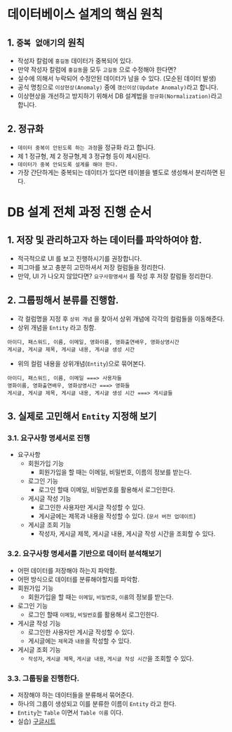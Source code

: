 # 데이터베이스 설계의 핵심 원칙

## 1. `중복 없애기`의 원칙

- 작성자 칼럼에 `홍길동` 데이터가 중복되어 있다.
- 만약 작성자 칼럼에 `홍길동`을 모두 `고길동` 으로 수정해야 한다면?
- 실수에 의해서 누락되어 수정안된 데이터가 남을 수 있다. (모순된 데이터 발생)
- 공식 명칭으로 `이상현상(Anomaly)` 중에 `갱신이상(Update Anomaly)`라고 합니다.
- 이상현상을 개선하고 방지하기 위해서 DB 설계법을 `정규화(Normalization)`라고 합니다.

## 2. 정규화

- `데이터 중복이 안된도록 하는 과정`을 정규화 라고 합니다.
- 제 1 정규형, 제 2 정규형,제 3 정규형 등이 제시된다.
- `데이터가 중복 안되도록 설계를 해야 한다.`
- 가장 간단하게는 중복되는 데이터가 있다면 테이블을 별도로 생성해서 분리하면 된다.

# DB 설계 전체 과정 진행 순서

## 1. 저장 및 관리하고자 하는 데이터를 파악하여야 함.

- 적극적으로 UI 를 보고 진행하시기를 권장합니다.
- 피그마를 보고 충분히 고민하셔서 저장 컬럼들을 정리한다.
- 만약, UI 가 나오지 않았다면? `요구사항명세서` 를 작성 후 저장 칼럼들 정리한다.

## 2. 그룹핑해서 분류를 진행함.

- 각 컬럼명을 지정 후 `상위 개념` 을 찾아서 상위 개념에 각각의 컬럼들을 이동해준다.
- 상위 개념을 `Entity` 라고 칭함.

```
아이디, 패스워드, 이름, 이메일, 영화이름, 영화출연배우, 영화상영시간
게시글, 게시글 제목, 게시글 내용, 게시글 생성 시간
```

- 위의 컬럼 내용을 상위개념(`Entity`)으로 묶어본다.

```
아이디, 패스워드, 이름, 이메일 ===> 사용자들
영화이름, 영화출연배우, 영화상영시간 ===> 영화들
게시글, 게시글 제목, 게시글 내용, 게시글 생성 시간 ===> 게시글들
```

## 3. 실제로 고민해서 `Entity` 지정해 보기

### 3.1. 요구사항 명세서로 진행

- 요구사항
  - 회원가입 기능
    - 회원가입을 할 때는 이메일, 비밀번호, 이름의 정보를 받는다.
  - 로그인 기능
    - 로그인 할때 이메일, 비밀번호를 활용해서 로그인한다.
  - 게시글 작성 기능
    - 로그인한 사용자만 게시글 작성할 수 있다.
    - 게시글에는 제목과 내용을 작성할 수 있다. (`문서 버전 업데이트`)
  - 게시글 조회 기능
    - 작성자, 게시글 제목, 게시글 내용, 게시글 작성 시간을 조회할 수 있다.

### 3.2. 요구사항 명세서를 기반으로 데이터 분석해보기

- 어떤 데이터를 저장해야 하는지 파악함.
- 어떤 방식으로 데이터를 분류해야할지를 파악함.
- 회원가입 기능
  - 회원가입을 할 때는 `이메일`, `비밀번호`, `이름`의 정보를 받는다.
- 로그인 기능
  - 로그인 할때 `이메일`, `비밀번호`를 활용해서 로그인한다.
- 게시글 작성 기능
  - 로그인한 사용자만 게시글 작성할 수 있다.
  - 게시글에는 `제목`과 `내용`을 작성할 수 있다.
- 게시글 조회 기능
  - `작성자`, `게시글 제목`, `게시글 내용`, `게시글 작성 시간`을 조회할 수 있다.

### 3.3. 그룹핑을 진행한다.

- 저장해야 하는 데이터들을 분류해서 묶어준다.
- 하나의 그룹이 생성되고 이를 분류한 이름이 `Entity` 라고 한다.
- `Entity`는 `Table` 이면서 `Table 이름` 이다.
- 실습) [구글시트](https://docs.google.com/spreadsheets/d/1pbSwp2jPoz4pWuPFI1MA501nJTwuPpOM13oD3l-cRSo/edit?usp=sharing)

